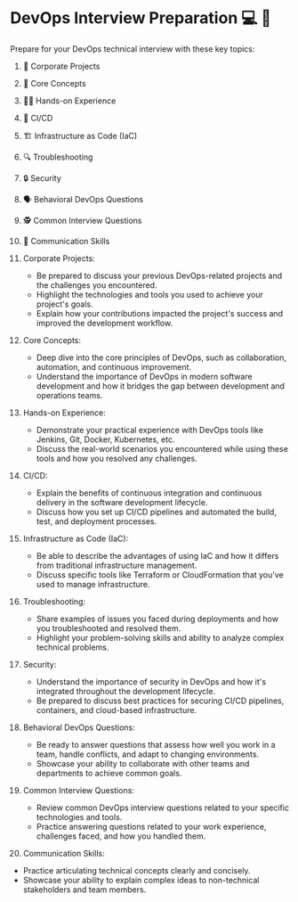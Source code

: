 # DevOps Interview Preparation :computer: :rocket:

Prepare for your DevOps technical interview with these key topics:

1. 💼 Corporate Projects
2. 🧠 Core Concepts
3. 👨‍💻 Hands-on Experience
4. 🔄 CI/CD
5. 🏗️ Infrastructure as Code (IaC)
6. 🔍 Troubleshooting
7. 🔒 Security
8. 🗣️ Behavioral DevOps Questions
9. 🕵️ Common Interview Questions
10. 💬 Communication Skills


1. Corporate Projects:
   - Be prepared to discuss your previous DevOps-related projects and the challenges you encountered.
   - Highlight the technologies and tools you used to achieve your project's goals.
   - Explain how your contributions impacted the project's success and improved the development workflow.

2. Core Concepts:
   - Deep dive into the core principles of DevOps, such as collaboration, automation, and continuous improvement.
   - Understand the importance of DevOps in modern software development and how it bridges the gap between development and operations teams.

3. Hands-on Experience:
   - Demonstrate your practical experience with DevOps tools like Jenkins, Git, Docker, Kubernetes, etc.
   - Discuss the real-world scenarios you encountered while using these tools and how you resolved any challenges.

4. CI/CD:
   - Explain the benefits of continuous integration and continuous delivery in the software development lifecycle.
   - Discuss how you set up CI/CD pipelines and automated the build, test, and deployment processes.

5. Infrastructure as Code (IaC):
   - Be able to describe the advantages of using IaC and how it differs from traditional infrastructure management.
   - Discuss specific tools like Terraform or CloudFormation that you've used to manage infrastructure.

6. Troubleshooting:
   - Share examples of issues you faced during deployments and how you troubleshooted and resolved them.
   - Highlight your problem-solving skills and ability to analyze complex technical problems.

7. Security:
   - Understand the importance of security in DevOps and how it's integrated throughout the development lifecycle.
   - Be prepared to discuss best practices for securing CI/CD pipelines, containers, and cloud-based infrastructure.

8. Behavioral DevOps Questions:
   - Be ready to answer questions that assess how well you work in a team, handle conflicts, and adapt to changing environments.
   - Showcase your ability to collaborate with other teams and departments to achieve common goals.

9. Common Interview Questions:
   - Review common DevOps interview questions related to your specific technologies and tools.
   - Practice answering questions related to your work experience, challenges faced, and how you handled them.

10. Communication Skills:
   - Practice articulating technical concepts clearly and concisely.
   - Showcase your ability to explain complex ideas to non-technical stakeholders and team members.

